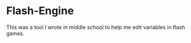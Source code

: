 Flash-Engine
============

This was a tool I wrote in middle school to help me edit variables in flash games.

